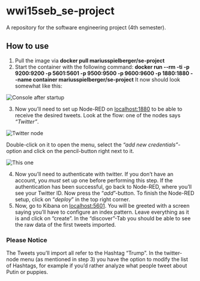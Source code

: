 # wwi15seb_se-project
A repository for the software engineering project (4th semester).

## How to use

1. Pull the image via **docker pull mariusspielberger/se-project**
2. Start the container with the following command: **docker run --rm -ti -p 9200:9200 -p 5601:5601 -p 9500:9500 -p 9600:9600 -p 1880:1880 --name container mariusspielberger/se-project** It now should look somewhat like this:

![Console after startup](https://github.com/mariusspielberger/wwi15seb_se-project/blob/master/images/startup.jpg)

3. Now you’ll need to set up Node-RED on [localhost:1880](http://localhost:1880/) to be able to receive the desired tweets. Look at the flow: one of the nodes says _“Twitter”_. 

![Twitter node](https://github.com/mariusspielberger/wwi15seb_se-project/blob/master/images/nodered.jpg)

Double-click on it to open the menu, select the _“add new credentials”_-option and click on the pencil-button right next to it. 

![This one](https://github.com/mariusspielberger/wwi15seb_se-project/blob/master/images/addtwitter.jpg)

4. Now you’ll need to authenticate with twitter. If you don’t have an account, you _must_ set up one before performing this step. If the authentication has been successful, go back to Node-RED, where you’ll see your Twitter ID. Now press the “_add_”-button. To finish the Node-RED setup, click on “_deploy_” in the top right corner. 
5. Now, go to Kibana on [localhost:5601](http://localhost:5601//). You will be greeted with a screen saying you’ll have to configure an index pattern. Leave everything as it is and click on “create”. In the “discover”-Tab you should be able to see the raw data of the first tweets imported.

### Please Notice

The Tweets you’ll import all refer to the Hashtag “Trump”. In the twitter-node menu (as mentioned in step 3) you have the option to modify the list of Hashtags, for example if you’d rather analyze what people tweet about Putin or puppies.
